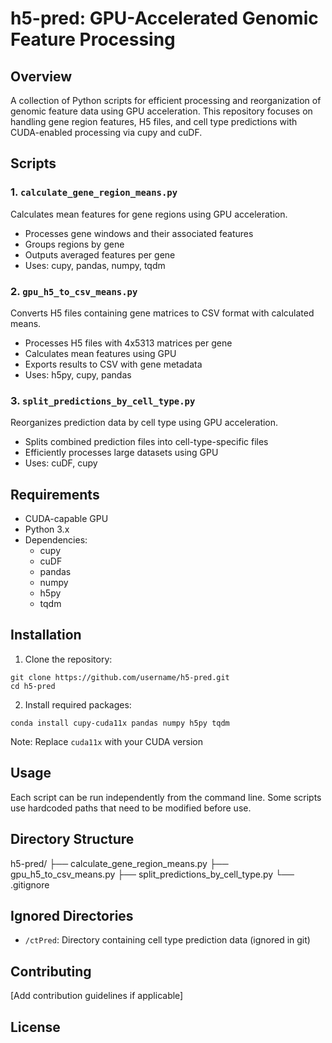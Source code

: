 # h5-pred: GPU-Accelerated Genomic Feature Processing

## Overview
A collection of Python scripts for efficient processing and reorganization of genomic feature data using GPU acceleration. This repository focuses on handling gene region features, H5 files, and cell type predictions with CUDA-enabled processing via cupy and cuDF.

## Scripts

### 1. `calculate_gene_region_means.py`
Calculates mean features for gene regions using GPU acceleration.
- Processes gene windows and their associated features
- Groups regions by gene
- Outputs averaged features per gene
- Uses: cupy, pandas, numpy, tqdm

### 2. `gpu_h5_to_csv_means.py`
Converts H5 files containing gene matrices to CSV format with calculated means.
- Processes H5 files with 4x5313 matrices per gene
- Calculates mean features using GPU
- Exports results to CSV with gene metadata
- Uses: h5py, cupy, pandas

### 3. `split_predictions_by_cell_type.py`
Reorganizes prediction data by cell type using GPU acceleration.
- Splits combined prediction files into cell-type-specific files
- Efficiently processes large datasets using GPU
- Uses: cuDF, cupy

## Requirements
- CUDA-capable GPU
- Python 3.x
- Dependencies:
  - cupy
  - cuDF
  - pandas
  - numpy
  - h5py
  - tqdm

## Installation

1. Clone the repository:

```
git clone https://github.com/username/h5-pred.git
cd h5-pred
```

2. Install required packages:

```
conda install cupy-cuda11x pandas numpy h5py tqdm
```

Note: Replace `cuda11x` with your CUDA version

## Usage
Each script can be run independently from the command line. Some scripts use hardcoded paths that need to be modified before use.

## Directory Structure

h5-pred/
├── calculate_gene_region_means.py
├── gpu_h5_to_csv_means.py
├── split_predictions_by_cell_type.py
└── .gitignore

## Ignored Directories
- `/ctPred`: Directory containing cell type prediction data (ignored in git)

## Contributing
[Add contribution guidelines if applicable]

## License
 